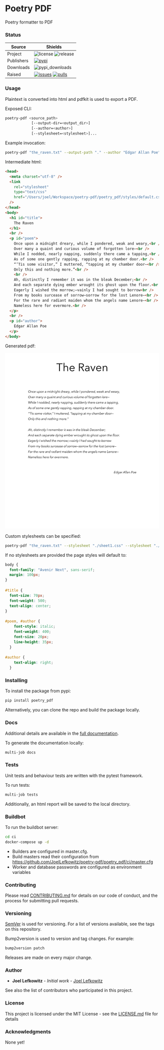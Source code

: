# Poetry PDF

Poetry formatter to PDF

### Status

| Source     | Shields                                                        |
| ---------- | -------------------------------------------------------------- |
| Project    | ![license][license] ![release][release]                        |
| Publishers | [![pypi][pypi]][pypi_link]                                     |
| Downloads  | ![pypi_downloads][pypi_downloads]                              |
| Raised     | [![issues][issues]][issues_link] [![pulls][pulls]][pulls_link] |

<!--- Table links --->

[license]: https://img.shields.io/github/license/JoelLefkowitz/poetry-pdf

[release]: https://img.shields.io/github/v/tag/JoelLefkowitz/poetry-pdf

[pypi_downloads]: https://img.shields.io/pypi/dw/poetry_pdf

[pypi]: https://img.shields.io/pypi/v/poetry_pdf "PyPi"

[pypi_link]: https://pypi.org/project/poetry_pdf

[issues]: https://img.shields.io/github/issues/JoelLefkowitz/poetry-pdf "Issues"

[issues_link]: https://github.com/JoelLefkowitz/poetry-pdf/issues

[pulls]: https://img.shields.io/github/issues-pr/JoelLefkowitz/poetry-pdf "Pull requests"

[pulls_link]: https://github.com/JoelLefkowitz/poetry-pdf/pulls

### Usage

Plaintext is converted into html and pdfkit is used to export a PDF.

Exposed CLI:

```bash
poetry-pdf <source_path>
            [--output-dir=<output_dir>]
            [--author=<author>]
            [--stylesheet=<stylesheet>]...
```

Example invocation:

```bash
poetry-pdf "the_raven.txt" --output-path "." --author "Edgar Allan Poe"
```

Intermediate html:

```html
<head>
  <meta charset="utf-8" />
  <link
    rel="stylesheet"
    type="text/css"
    href="/Users/joel/Workspace/poetry-pdf/poetry_pdf/styles/default.css"
  />
</head>
<body>
  <h1 id="title">
    The Raven
  </h1>
  <br />
  <p id="poem">
    Once upon a midnight dreary, while I pondered, weak and weary,<br />
    Over many a quaint and curious volume of forgotten lore—<br />
    While I nodded, nearly napping, suddenly there came a tapping,<br />
    As of some one gently rapping, rapping at my chamber door.<br />
    “’Tis some visitor,” I muttered, “tapping at my chamber door—<br />
    Only this and nothing more.”<br />
    <br />
    Ah, distinctly I remember it was in the bleak December;<br />
    And each separate dying ember wrought its ghost upon the floor.<br />
    Eagerly I wished the morrow;—vainly I had sought to borrow<br />
    From my books surcease of sorrow—sorrow for the lost Lenore—<br />
    For the rare and radiant maiden whom the angels name Lenore—<br />
    Nameless here for evermore.<br />
  </p>
  <br />
  <p id="author">
    Edgar Allan Poe
  </p>
</body>
```

Generated pdf:

![the_raven.pdf](https://github.com/JoelLefkowitz/poetry-pdf/blob/master/example.jpg?raw=true)

Custom stylesheets can be specified:

```bash
poetry-pdf "the_raven.txt" --stylesheet "./sheet1.css" --stylesheet "./sheet2.css"
```

If no stylesheets are provided the page styles will default to:

```css
body {
  font-family: "Avenir Next", sans-serif;
  margin: 100px;
}

#title {
  font-size: 70px;
  font-weight: 500;
  text-align: center;
}

#poem, #author {
    font-style: italic;
    font-weight: 400;
    font-size: 20px;
    line-height: 35px;
  }

#author {
    text-align: right;
  }
```

### Installing

To install the package from pypi:

```bash
pip install poetry_pdf
```

Alternatively, you can clone the repo and build the package locally.

### Docs

Additional details are available in the [full documentation](https://poetry-pdf.readthedocs.io/en/latest/).

To generate the documentation locally:

```bash
multi-job docs
```

### Tests

Unit tests and behaviour tests are written with the pytest framework.

To run tests:

```bash
multi-job tests
```

Additionally, an html report will be saved to the local directory.

### Buildbot

To run the buildbot server:

```bash
cd ci
docker-compose up -d
```

-   Builders are configured in master.cfg.
-   Build masters read their configuration from <https://github.com/JoelLefkowitz/poetry-pdf/poetry_pdf/ci/master.cfg>
-   Worker and database passwords are configured as environment variables

### Contributing

Please read [CONTRIBUTING.md](CONTRIBUTING.md) for details on our code of conduct, and the process for submitting pull requests.

### Versioning

[SemVer](http://semver.org/) is used for versioning. For a list of versions available, see the tags on this repository.

Bump2version is used to version and tag changes.
For example:

```bash
bump2version patch
```

Releases are made on every major change.

### Author

-   **Joel Lefkowitz** - _Initial work_ - [Joel Lefkowitz](https://github.com/JoelLefkowitz)

See also the list of contributors who participated in this project.

### License

This project is licensed under the MIT License - see the [LICENSE.md](LICENSE.md) file for details

### Acknowledgments

None yet!
